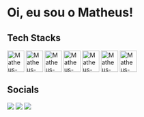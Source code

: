 # Oi, eu sou o Matheus!
  
## Tech Stacks
<div align="space-around">
  <img align="center" alt="Matheus-HTML" height="50" width="40" src="https://cdn.jsdelivr.net/gh/devicons/devicon/icons/html5/html5-original.svg" />
  <img align="center" alt="Matheus-HTML" height="50" width="40" src="https://cdn.jsdelivr.net/gh/devicons/devicon/icons/css3/css3-original.svg" />
  <img align="center" alt="Matheus-HTML" height="50" width="40" src="https://cdn.jsdelivr.net/gh/devicons/devicon/icons/javascript/javascript-original.svg" />
  <img align="center" alt="Matheus-HTML" height="50" width="40" src="https://cdn.jsdelivr.net/gh/devicons/devicon/icons/sass/sass-original.svg" />
  <img align="center" alt="Matheus-HTML" height="50" width="40" src="https://cdn.jsdelivr.net/gh/devicons/devicon/icons/bootstrap/bootstrap-original.svg" />
  <img align="center" alt="Matheus-HTML" height="50" width="40" src="https://cdn.jsdelivr.net/gh/devicons/devicon/icons/bulma/bulma-plain.svg" />
  <img align="center" alt="Matheus-HTML" height="50" width="40" src="https://cdn.jsdelivr.net/gh/devicons/devicon/icons/git/git-original.svg" />
</div>

 ## Socials
  <a href = "mailto:matheussalge@gmail.com"><img src="https://img.shields.io/badge/Gmail-D14836?style=for-the-badge&logo=gmail&logoColor=white" target="_blank"></a>
  <a href="https://www.linkedin.com/in/matheussalge/" target="_blank"><img src="https://img.shields.io/badge/-LinkedIn-%230077B5?style=for-the-badge&logo=linkedin&logoColor=white" target="_blank"></a>
 	<a href="https://www.twitch.tv/salgetv" target="_blank"><img src="https://img.shields.io/badge/Twitch-9146FF?style=for-the-badge&logo=twitch&logoColor=white" target="_blank"></a>

